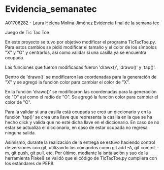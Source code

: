 # Evidencia_semanatec
A01706282 - Laura Helena Molina Jiménez
Evidencia final de la semana tec

Juego de Tic Tac Toe

En este proyecto se tuvo por objetivo modificar el programa TicTacToe.py.
Para estos cambios se pidió modificar el tamaño y el color de los símbolos 
"X" y "O" y centrarlos, así como validar si una casilla ya se encuentra 
ocupada.

Las funciones que fueron modificadas fueron 'drawx()', 'drawo()' y 'tap()'.

Dentro de 'drawx()' se modificaron las coordenadas para la generación de "X" 
y se agregó la función color para cambiar el color de "X".

En la  función 'drawo()' se modificaron las coordenadas para la generación de 
"O" así como el radio de "O". Se agregó la función color para cambiar el 
color de "O".

Para la validar si una casilla está ocupada se creó un diccionario y en la 
función 'tap()' se crea una llave que representa la casilla en la que se ha
hecho click y valida que no esté dicha llave en el diccionario. En caso de
no estar se actualiza el diccionario, en caso de estar ocupada no regresa
ninguna salida.

Asimismo, durante la realización de la entrega se estuvo haciendo control de
versiones con git, utilizando los comandos como git add -A, git commit -m,
git push, git pull, etc. Por último, mediante la isntalación y suo de la 
herramienta Flake8 se validó que el código de TicTacToe.py cumpliera con los
estándares de PEP8.
